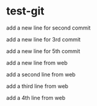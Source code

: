 # test-git


add a new line for second commit

add a new line for 3rd commit

add a new line for 5th commit

add a new line from web

add a second line from web

add a third line from web

add a 4th line from web
